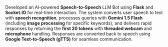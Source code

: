 Developed an AI-powered **Speech-to-Speech** LLM Bot using **Flask** and **Socket.IO** for real-time interaction. The system converts user speech to text with **speech recognition**, processes queries with **Gemini 1.5 Flash** (including **image processing** for specific keywords), and delivers rapid responses by returning the **first 20 tokens** with **threaded webcam** and **microphone** handling. Responses are converted back to speech using **Google Text-to-Speech (gTTS)** for seamless communication.
